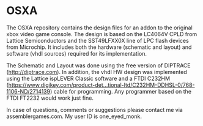 # OSXA
The OSXA repository contains the design files for an addon to the original xbox video game console. The design is based on the LC4064V CPLD from Lattice Semiconductors and the SST49LFXX0X line of LPC flash devices from Microchip. It includes both the hardware (schematic and layout) and software (vhdl sources) required for its implementation. 

The Schematic and Layout was done using the free version of DIPTRACE (http://diptrace.com). In addition, the vhdl HW design was implemented using the Lattice ispLEVER Classic software and a FTDI C232HM (https://www.digikey.com/product-det...tional-ltd/C232HM-DDHSL-0/768-1106-ND/2714139) cable for programming. Any programmer based on the FTDI FT2232 would work just fine.

In case of questions, comments or suggestions please contact me via assemblergames.com. My user ID is one_eyed_monk.
